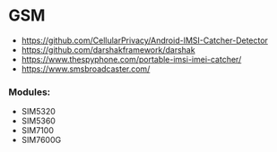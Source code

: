 # GSM
* https://github.com/CellularPrivacy/Android-IMSI-Catcher-Detector
* https://github.com/darshakframework/darshak
* https://www.thespyphone.com/portable-imsi-imei-catcher/
* https://www.smsbroadcaster.com/

### Modules:
* SIM5320
* SIM5360
* SIM7100
* SIM7600G
